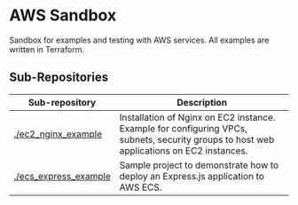 # AWS Sandbox

Sandbox for examples and testing with AWS services. All examples are written in Terraform.

## Sub-Repositories

| Sub-repository | Description |
| --- | --- |
| [./ec2_nginx_example](./ec2_nginx_example) | Installation of Nginx on EC2 instance. Example for configuring VPCs, subnets, security groups to host web applications on EC2 instances. |
| [./ecs_express_example](./ecs_express_example) | Sample project to demonstrate how to deploy an Express.js application to AWS ECS. |
